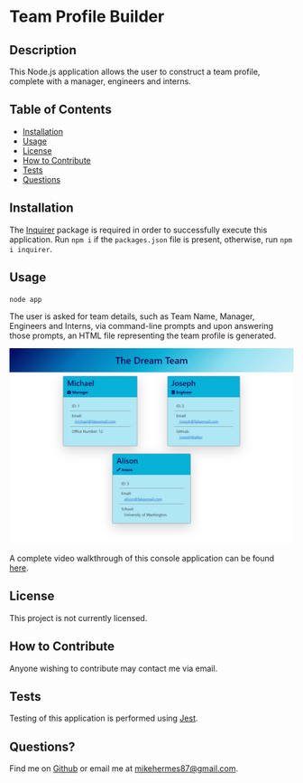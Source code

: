 # Team Profile Builder

## Description

This Node.js application allows the user to construct a team profile, complete with a manager, engineers and interns.

## Table of Contents

- [Installation](#installation)
- [Usage](#usage)
- [License](#license)
- [How to Contribute](#how-to-contribute)
- [Tests](#tests)
- [Questions](#questions)

## Installation

The [Inquirer](https://www.npmjs.com/package/inquirer) package is required in order to successfully execute this application. Run `npm i` if the `packages.json` file is present, otherwise, run `npm i inquirer`.

## Usage

`node app`

The user is asked for team details, such as Team Name, Manager, Engineers and Interns, via command-line prompts and upon answering those prompts, an HTML file representing the team profile is generated.

![HTML webpage titled “The Dream Team” features boxes listing employee names, titles, and other key info.](./src/Team-Profile-Builder.jpg)

A complete video walkthrough of this console application can be found [here](https://github.com/MichaelHermes/Team-Profile-Builder/blob/main/src/Demonstration.mp4).

## License

This project is not currently licensed.

## How to Contribute

Anyone wishing to contribute may contact me via email.

## Tests

Testing of this application is performed using [Jest](https://www.npmjs.com/package/jest).

## Questions?

Find me on [Github](https://github.com/MichaelHermes) or email me at [mikehermes87@gmail.com](mailto:mikehermes87@gmail.com).
